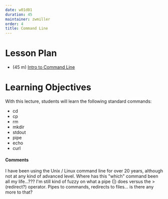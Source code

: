 ```yaml
---
date: w01d01
duration: 45
maintainer: zwmiller
order: 4
title: Command Line
---
```


# Lesson Plan

* (45 m) [Intro to Command Line](command_line_lecture.md)

# Learning Objectives

With this lecture, students will learn the following standard commands:

* cd
* cp
* rm
* mkdir
* stdout
* pipe
* echo
* curl

#### Comments
I have been using the Unix / Linux command line for over 20 years, although not at any kind of advanced level.
Where has this "which" command been all my life...???
I'm still kind of fuzzy on what a pipe (|) does versus the > (redirect?) operator. Pipes to commands, redirects to files... is there any more to that?
